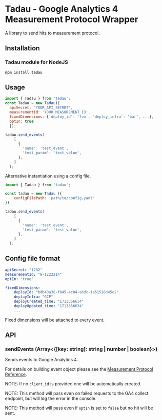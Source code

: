 # Tadau - Google Analytics 4 Measurement Protocol Wrapper

A library to send hits to measurement protocol.

## Installation

### Tadau module for NodeJS

```
npm install tadau
```

## Usage

```javascript
import { Tadau } from 'tadau';
const Tadau = new Tadau({
  apiSecret: 'YOUR_API_SECRET',
  measurementId: 'YOUR_MEASUREMENT_ID',
  fixedDimensions: {'deploy_id': 'foo', 'deploy_infra': 'bar', ...},
  optIn: true
  });

tadau.send_events(
    [
      {
        'name': 'test_event',
        'test_param': 'test_value',
      },
    ]
  );
```

Alternative instantiation using a config file.

```javascript
import { Tadau } from 'tadau';

const tadau = new Tadau ({
    configFilePath: 'path/to/config.yaml'
})

tadau.send_events(
    [
      {
        'name': 'test_event',
        'test_param': 'test_value',
      },
    ]
  );
```

## Config file format

```yaml
apiSecret: "1232"
measurementId: "G-1223214"
optIn: "true"

fixedDimensions:
    deployId: "bdb40a38-f845-4c04-abdc-1a51528d45e2"
    deployInfra: "GCP"
    deployCreated_time: "1713356634"
    deployUpdated_time: "1713356634"
    ...
```

Fixed dimensions will be attached to every event.

## API

### sendEvents (Array<{[key: string]: string | number | boolean}>)

Sends events to Google Analytics 4.

For details on building event object please see the
[Measurement Protocol Reference](https://developers.google.com/analytics/devguides/collection/protocol/ga4/sending-events?client_type=gtag).

NOTE: If no `client_id` is provided one will be automatically created.

NOTE: This method will pass even on failed requests to the GA4 collect endpoint,
but will log the error in the console.

NOTE: This method will pass even if `optIn` is set to `false` but no hit will be
sent.
